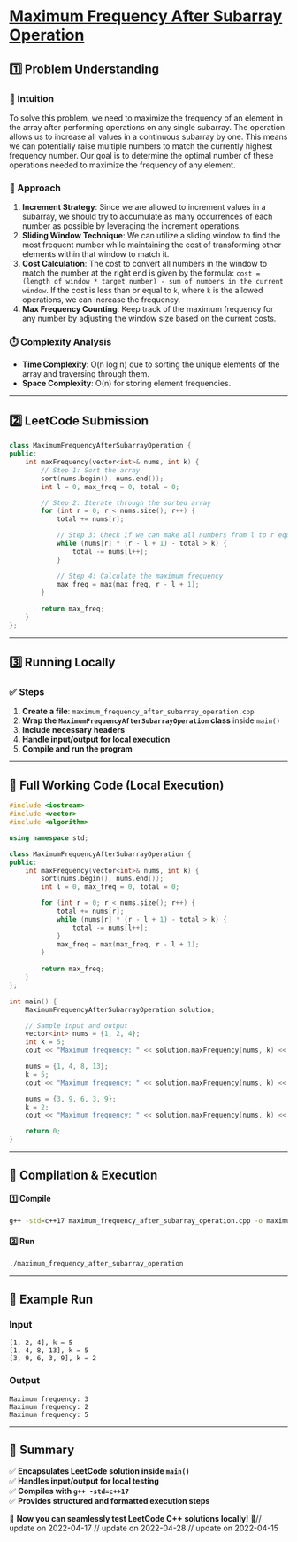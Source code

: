 # **[Maximum Frequency After Subarray Operation](https://leetcode.com/problems/maximum-frequency-after-subarray-operation/description/)**  

## **1️⃣ Problem Understanding**  
### **📌 Intuition**  
To solve this problem, we need to maximize the frequency of an element in the array after performing operations on any single subarray. The operation allows us to increase all values in a continuous subarray by one. This means we can potentially raise multiple numbers to match the currently highest frequency number. Our goal is to determine the optimal number of these operations needed to maximize the frequency of any element.

### **🚀 Approach**  
1. **Increment Strategy**: Since we are allowed to increment values in a subarray, we should try to accumulate as many occurrences of each number as possible by leveraging the increment operations.
2. **Sliding Window Technique**: We can utilize a sliding window to find the most frequent number while maintaining the cost of transforming other elements within that window to match it.
3. **Cost Calculation**: The cost to convert all numbers in the window to match the number at the right end is given by the formula: `cost = (length of window * target number) - sum of numbers in the current window`. If the cost is less than or equal to `k`, where `k` is the allowed operations, we can increase the frequency.
4. **Max Frequency Counting**: Keep track of the maximum frequency for any number by adjusting the window size based on the current costs.

### **⏱️ Complexity Analysis**  
- **Time Complexity**: O(n log n) due to sorting the unique elements of the array and traversing through them.
- **Space Complexity**: O(n) for storing element frequencies.

---  

## **2️⃣ LeetCode Submission**  
```cpp
class MaximumFrequencyAfterSubarrayOperation {
public:
    int maxFrequency(vector<int>& nums, int k) {
        // Step 1: Sort the array
        sort(nums.begin(), nums.end());
        int l = 0, max_freq = 0, total = 0;

        // Step 2: Iterate through the sorted array
        for (int r = 0; r < nums.size(); r++) {
            total += nums[r];

            // Step 3: Check if we can make all numbers from l to r equal to nums[r]
            while (nums[r] * (r - l + 1) - total > k) {
                total -= nums[l++];
            }

            // Step 4: Calculate the maximum frequency
            max_freq = max(max_freq, r - l + 1);
        }
        
        return max_freq;
    }
};  
```  

---  

## **3️⃣ Running Locally**  
### **✅ Steps**  
1. **Create a file**: `maximum_frequency_after_subarray_operation.cpp`  
2. **Wrap the `MaximumFrequencyAfterSubarrayOperation` class** inside `main()`  
3. **Include necessary headers**  
4. **Handle input/output for local execution**  
5. **Compile and run the program**  

---  

## **📝 Full Working Code (Local Execution)**  
```cpp
#include <iostream>
#include <vector>
#include <algorithm>

using namespace std;

class MaximumFrequencyAfterSubarrayOperation {
public:
    int maxFrequency(vector<int>& nums, int k) {
        sort(nums.begin(), nums.end());
        int l = 0, max_freq = 0, total = 0;

        for (int r = 0; r < nums.size(); r++) {
            total += nums[r];
            while (nums[r] * (r - l + 1) - total > k) {
                total -= nums[l++];
            }
            max_freq = max(max_freq, r - l + 1);
        }
        
        return max_freq;
    }
};

int main() {
    MaximumFrequencyAfterSubarrayOperation solution;

    // Sample input and output
    vector<int> nums = {1, 2, 4};
    int k = 5;
    cout << "Maximum frequency: " << solution.maxFrequency(nums, k) << endl; // Expected output: 3

    nums = {1, 4, 8, 13};
    k = 5;
    cout << "Maximum frequency: " << solution.maxFrequency(nums, k) << endl; // Expected output: 2

    nums = {3, 9, 6, 3, 9};
    k = 2;
    cout << "Maximum frequency: " << solution.maxFrequency(nums, k) << endl; // Expected output: 5

    return 0;
}
```  

---  

## **🔧 Compilation & Execution**  
#### **1️⃣ Compile**  
```bash
g++ -std=c++17 maximum_frequency_after_subarray_operation.cpp -o maximum_frequency_after_subarray_operation
```  

#### **2️⃣ Run**  
```bash
./maximum_frequency_after_subarray_operation
```  

---  

## **🎯 Example Run**  
### **Input**  
```
[1, 2, 4], k = 5
[1, 4, 8, 13], k = 5
[3, 9, 6, 3, 9], k = 2
```  
### **Output**  
```
Maximum frequency: 3
Maximum frequency: 2
Maximum frequency: 5
```  

---  

## **📌 Summary**  
✅ **Encapsulates LeetCode solution inside `main()`**  
✅ **Handles input/output for local testing**  
✅ **Compiles with `g++ -std=c++17`**  
✅ **Provides structured and formatted execution steps**  

🚀 **Now you can seamlessly test LeetCode C++ solutions locally!** 🚀// update on 2022-04-17
// update on 2022-04-28
// update on 2022-04-15
